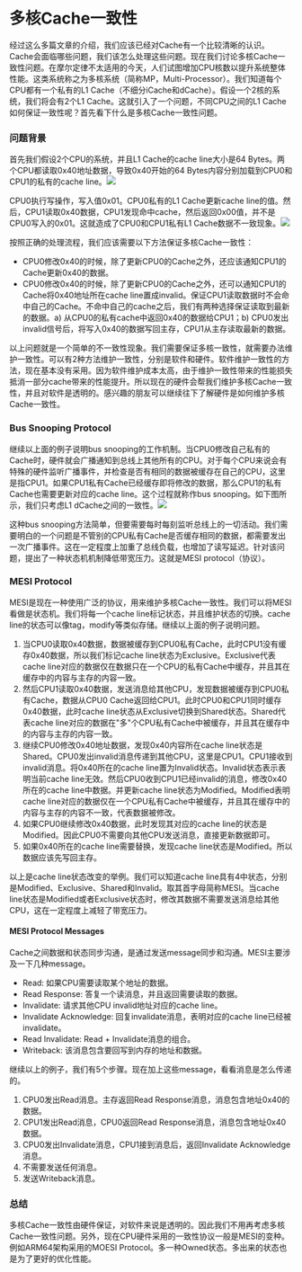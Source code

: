 # 多核Cache一致性

经过这么多篇文章的介绍，我们应该已经对Cache有一个比较清晰的认识。Cache会面临哪些问题，我们该怎么处理这些问题。现在我们讨论多核Cache一致性问题。在摩尔定律不太适用的今天，人们试图增加CPU核数以提升系统整体性能。这类系统称之为多核系统（简称MP，Multi-Processor）。我们知道每个CPU都有一个私有的L1 Cache（不细分iCache和dCache）。假设一个2核的系统，我们将会有2个L1 Cache。这就引入了一个问题，不同CPU之间的L1 Cache如何保证一致性呢？首先看下什么是多核Cache一致性问题。

### 问题背景

首先我们假设2个CPU的系统，并且L1 Cache的cache line大小是64 Bytes。两个CPU都读取0x40地址数据，导致0x40开始的64 Bytes内容分别加载到CPU0和CPU1的私有的cache line。![](https://pic3.zhimg.com/80/v2-cd2e9d17801bb0e2b9333855e619bbde_1440w.jpg)

CPU0执行写操作，写入值0x01。CPU0私有的L1 Cache更新cache line的值。然后，CPU1读取0x40数据，CPU1发现命中cache，然后返回0x00值，并不是CPU0写入的0x01。这就造成了CPU0和CPU1私有L1 Cache数据不一致现象。![](https://pic2.zhimg.com/80/v2-cd104e36de2560b858f82270dfe67269_1440w.jpg)

按照正确的处理流程，我们应该需要以下方法保证多核Cache一致性：

* CPU0修改0x40的时候，除了更新CPU0的Cache之外，还应该通知CPU1的Cache更新0x40的数据。
* CPU0修改0x40的时候，除了更新CPU0的Cache之外，还可以通知CPU1的Cache将0x40地址所在cache line置成invalid。保证CPU1读取数据时不会命中自己的Cache。不命中自己的cache之后，我们有两种选择保证读取到最新的数据。a\) 从CPU0的私有cache中返回0x40的数据给CPU1；b\) CPU0发出invalid信号后，将写入0x40的数据写回主存，CPU1从主存读取最新的数据。

以上问题就是一个简单的不一致性现象。我们需要保证多核一致性，就需要办法维护一致性。可以有2种方法维护一致性，分别是软件和硬件。软件维护一致性的方法，现在基本没有采用。因为软件维护成本太高，由于维护一致性带来的性能损失抵消一部分cache带来的性能提升。所以现在的硬件会帮我们维护多核Cache一致性，并且对软件是透明的。感兴趣的朋友可以继续往下了解硬件是如何维护多核Cache一致性。

### Bus Snooping Protocol

继续以上面的例子说明bus snooping的工作机制。当CPU0修改自己私有的Cache时，硬件就会广播通知到总线上其他所有的CPU。对于每个CPU来说会有特殊的硬件监听广播事件，并检查是否有相同的数据被缓存在自己的CPU，这里是指CPU1。如果CPU1私有Cache已经缓存即将修改的数据，那么CPU1的私有Cache也需要更新对应的cache line。这个过程就称作bus snooping。如下图所示，我们只考虑L1 dCache之间的一致性。![](https://pic3.zhimg.com/80/v2-6e9ef7ef1c8957edc83f249a2cd0b7de_1440w.jpg)

这种bus snooping方法简单，但要需要每时每刻监听总线上的一切活动。我们需要明白的一个问题是不管别的CPU私有Cache是否缓存相同的数据，都需要发出一次广播事件。这在一定程度上加重了总线负载，也增加了读写延迟。针对该问题，提出了一种状态机机制降低带宽压力。这就是MESI protocol（协议）。

### MESI Protocol

MESI是现在一种使用广泛的协议，用来维护多核Cache一致性。我们可以将MESI看做是状态机。我们将每一个cache line标记状态，并且维护状态的切换。cache line的状态可以像tag，modify等类似存储。继续以上面的例子说明问题。

1. 当CPU0读取0x40数据，数据被缓存到CPU0私有Cache，此时CPU1没有缓存0x40数据，所以我们标记cache line状态为Exclusive。Exclusive代表cache line对应的数据仅在数据只在一个CPU的私有Cache中缓存，并且其在缓存中的内容与主存的内容一致。
2. 然后CPU1读取0x40数据，发送消息给其他CPU，发现数据被缓存到CPU0私有Cache，数据从CPU0 Cache返回给CPU1。此时CPU0和CPU1同时缓存0x40数据，此时cache line状态从Exclusive切换到Shared状态。Shared代表cache line对应的数据在"多"个CPU私有Cache中被缓存，并且其在缓存中的内容与主存的内容一致。
3. 继续CPU0修改0x40地址数据，发现0x40内容所在cache line状态是Shared。CPU0发出invalid消息传递到其他CPU，这里是CPU1。CPU1接收到invalid消息。将0x40所在的cache line置为Invalid状态。Invalid状态表示表明当前cache line无效。然后CPU0收到CPU1已经invalid的消息，修改0x40所在的cache line中数据。并更新cache line状态为Modified。Modified表明cache line对应的数据仅在一个CPU私有Cache中被缓存，并且其在缓存中的内容与主存的内容不一致，代表数据被修改。
4. 如果CPU0继续修改0x40数据，此时发现其对应的cache line的状态是Modified。因此CPU0不需要向其他CPU发送消息，直接更新数据即可。
5. 如果0x40所在的cache line需要替换，发现cache line状态是Modified。所以数据应该先写回主存。

以上是cache line状态改变的举例。我们可以知道cache line具有4中状态，分别是Modified、Exclusive、Shared和Invalid。取其首字母简称MESI。当cache line状态是Modified或者Exclusive状态时，修改其数据不需要发送消息给其他CPU，这在一定程度上减轻了带宽压力。

#### MESI Protocol Messages

Cache之间数据和状态同步沟通，是通过发送message同步和沟通。MESI主要涉及一下几种message。

* Read: 如果CPU需要读取某个地址的数据。
* Read Response: 答复一个读消息，并且返回需要读取的数据。
* Invalidate: 请求其他CPU invalid地址对应的cache line。
* Invalidate Acknowledge: 回复invalidate消息，表明对应的cache line已经被invalidate。
* Read Invalidate: Read + Invalidate消息的组合。
* Writeback: 该消息包含要回写到内存的地址和数据。

继续以上的例子，我们有5个步骤。现在加上这些message，看看消息是怎么传递的。

1. CPU0发出Read消息。主存返回Read Response消息，消息包含地址0x40的数据。
2. CPU1发出Read消息，CPU0返回Read Response消息，消息包含地址0x40数据。
3. CPU0发出Invalidate消息，CPU1接到消息后，返回Invalidate Acknowledge消息。
4. 不需要发送任何消息。
5. 发送Writeback消息。

### 总结

多核Cache一致性由硬件保证，对软件来说是透明的。因此我们不用再考虑多核Cache一致性问题。另外，现在CPU硬件采用的一致性协议一般是MESI的变种。例如ARM64架构采用的MOESI Protocol。多一种Owned状态。多出来的状态也是为了更好的优化性能。

